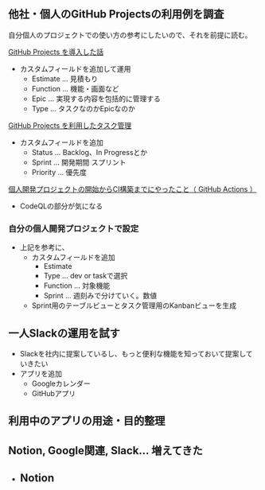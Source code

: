 ## 他社・個人のGitHub Projectsの利用例を調査
自分個人のプロジェクトでの使い方の参考にしたいので、それを前提に読む。

[GitHub Projects を導入した話](https://kakehashi-dev.hatenablog.com/entry/2023/02/28/090000)
- カスタムフィールドを追加して運用
	- Estimate ... 見積もり
	- Function ... 機能・画面など
	- Epic ... 実現する内容を包括的に管理する
	- Type ... タスクなのかEpicなのか

[GitHub Projects を利用したタスク管理](https://user-first.ikyu.co.jp/entry/2023/11/09/175121)
- カスタムフィールドを追加
	- Status ... Backlog、In Progressとか
	- Sprint ... 開発期間 スプリント
	- Priority ... 優先度

[個人開発プロジェクトの開始からCI構築までにやったこと（ GitHub Actions ）](https://peno022.hatenablog.com/entry/ci-settings-for-personal-project)
- CodeQLの部分が気になる

### 自分の個人開発プロジェクトで設定
- 上記を参考に、
	- カスタムフィールドを追加
		- Estimate
		- Type ... dev or taskで選択
		- Function ... 対象機能
		- Sprint ... 週刻みで分けていく。数値
	- Sprint用のテーブルビューとタスク管理用のKanbanビューを生成

## 一人Slackの運用を試す
- Slackを社内に提案しているし、もっと便利な機能を知っておいて提案していきたい
- アプリを追加
	- Googleカレンダー
	- GitHubアプリ

## 利用中のアプリの用途・目的整理
Notion, Google関連, Slack... 増えてきた
- 
- Notion
	- 